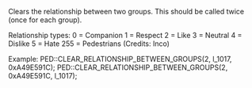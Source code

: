 Clears the relationship between two groups. This should be called twice (once for each group).

Relationship types:
0 = Companion
1 = Respect
2 = Like
3 = Neutral
4 = Dislike
5 = Hate
255 = Pedestrians
(Credits: Inco)

Example:
PED::CLEAR_RELATIONSHIP_BETWEEN_GROUPS(2, l_1017, 0xA49E591C);
PED::CLEAR_RELATIONSHIP_BETWEEN_GROUPS(2, 0xA49E591C, l_1017);
